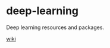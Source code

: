 # deep-learning
Deep learning resources and packages.

[wiki](https://leoxiang66.github.io/deep-learning/)
